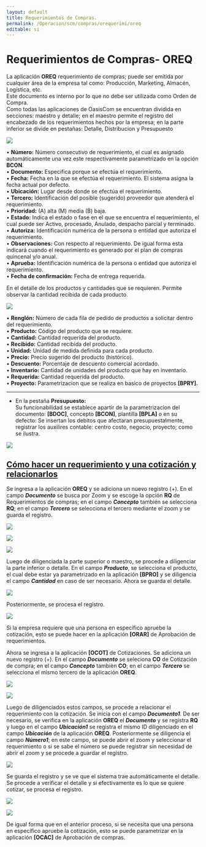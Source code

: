 ```yaml
---
layout: default
title: Requerimientos de Compras.
permalink: /Operacion/scm/compras/orequerimi/oreq
editable: si
---
```


# Requerimientos de Compras- OREQ

La aplicación **OREQ** requerimiento de compras; puede ser emitida por cualquier área de la empresa tal como: Producción, Marketing, Almacén, Logística, etc.  
Este documento es interno por lo que no debe ser utilizada como Orden de Compra.  
Como todas las aplicaciones de OasisCom se encuentran dividida en secciones: maestro y detalle; en el maestro permite el registro del encabezado de los requerimientos hechos por la empresa; en la parte inferior se divide en pestañas: Detalle, Distribucion y Presupuesto

![](oreq.png)

•	**Número:** Número consecutivo de requerimiento, el cual es asignado automáticamente una vez este respectivamente parametrizado en la opción **BCON**.  
•	**Documento:** Especifica porque se efectúa el requerimiento.  
•	**Fecha:** Fecha en la que se efectúa el requerimiento. El sistema asigna la fecha actual por defecto.  
•	**Ubicación:** Lugar desde donde se efectúa el requerimiento.  
•	**Tercero:** Identificación del posible (sugerido) proveedor que atenderá el requerimiento.  
•	**Prioridad:** (A) alta (M) media (B) baja.  
•	**Estado:** 	Indica el estado o fase en el que se encuentra el requerimiento, el cual puede ser Activo, procesado, Anulado, despacho parcial y terminado.  
•	**Autoriza:** Identificación numérica de la persona o entidad que autoriza el requerimiento.  
•	**Observaciones:** Con respecto al requerimiento. De igual forma esta indicará cuando el requerimiento es generado por el plan de compras quincenal y/o anual.  
•	**Aprueba:** Identificación numérica de la persona o entidad que autoriza el requerimiento.  
•	**Fecha de confirmación:** Fecha de entrega requerida.  

En el detalle de los productos y cantidades que se requieren. Permite observar la cantidad recibida de cada producto.

![](oreq2.png)

•	**Renglón:** Número de cada fila de pedido de productos a solicitar dentro del requerimiento.  
•	**Producto:** Código del producto que se requiere.  
•	**Cantidad:** Cantidad requerida del producto.  
•	**Recibido:** Cantidad recibida del producto.  
•	**Unidad:**	Unidad de medida definida para cada producto.  
•	**Precio:** Precio sugerido del producto (histórico).  
•	**Descuento:** Porcentaje de descuento comercial acordado.  
•	**Inventario:** Cantidad de unidades del producto que hay en inventario.  
•	**Requerida:** Cantidad requerida del producto.  
•	**Proyecto:** Parametrizacion que se realiza en basico de proyectos **[BPRY].**   

******
* En la pestaña **Presupuesto:**  
 Su funcionabilidad se establece apartir de la parametrizacion del documento: **[BDOC]**, concepto **[BCON]**, plantilla **[BPLA]** o en su defecto: 
 Se insertan los debitos que afectaran presupuestalmente, registrar los auxilires contable: centro costo, negocio, proyecto; como se ilustra.  

![](oreq3.png)  


## [**Cómo hacer un requerimiento y una cotización y relacionarlos**](http://docs.oasiscom.com/Operacion/scm/compras/orequerimi/oreq#cómo-hacer-un-requerimiento-y-una-cotización-y-relacionarlos)  
 
 Se ingresa a la aplicación **OREQ** y se adiciona un nuevo registro (+).  En el campo **_Documento_** se busca por Zoom y se escoge la opción **RQ** de Requerimientos de compras; en el campo **_Concepto_** también se selecciona **RQ**; en el campo **_Tercero_** se selecciona el tercero mediante el zoom y se guarda el registro.  
 
 ![](oreq4.png)  
 
 ![](oreq5.png)  
 
 ![](oreq6.png)  
 
 Luego de diligenciada la parte superior o maestro, se procede a diligenciar la parte inferior o detalle.  En el campo **_Producto_**, se selecciona el producto, el cual debe estar ya parametrizado en la aplicación **[BPRO]** y se diligencia el campo **_Cantidad_** en caso de ser necesario.  Ahora se guarda el detalle.  
 
![](oreq7.png)  

Posteriormente, se procesa el registro.  

![](oreq8.png)  
 
Si la empresa requiere que una persona en específico apruebe la cotización, esto se puede hacer en la aplicación **[ORAR]** de Aprobación de requerimientos.  

Ahora se ingresa a la aplicación **[OCOT]** de Cotizaciones.  Se adiciona un nuevo registro (+).  En el campo **_Documento_** se seleciona **CO** de Cotización de compra; en el campo **_Concepto_** tambièn **CO**; en el campo **_Tercero_** se selecciona el mismo tercero de la aplicación **OREQ**.  

![](oreq9.png)  

![](oreq10.png)  

Luego de diligenciados estos campos, se procede a relacionar el requerimiento con la cotización.  Se inicia con el campo **_Documento1_**.  De ser necesario, se verifica en la aplicación **OREQ** el **_Documento_** y se registra **RQ** y luego en el campo **_Ubicación1_** se registra el mismo ID diligenciado en el campo **_Ubicación_** de la aplicación **OREQ**.  Posteriormente se diligencia el campo **_Número1_**; en este campo, se puede abrir el zoom y seleccionar el requerimiento o si se sabe el número se puede registrar sin necesidad de abrir el zoom y se procede a guardar el registro.  

![](oreq11.png)  

Se guarda el registro y se ve que el sistema trae automáticamente el detalle. Se procede a verificar el detalle y si efectivamente es lo que se quiere cotizar, se procesa el registro.  

![](oreq12.png)  

![](oreq13.png)  

De igual forma que en el anterior proceso, si se necesita que una persona en específico apruebe la cotización, esto se puede parametrizar en la aplicación **[OCAC]** de Aprobación de compras.
 






